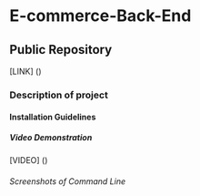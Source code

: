 # E-commerce-Back-End

## Public Repository
[LINK] ()

### Description of project 

#### Installation Guidelines


##### Video Demonstration
[VIDEO] ()

###### Screenshots of Command Line
